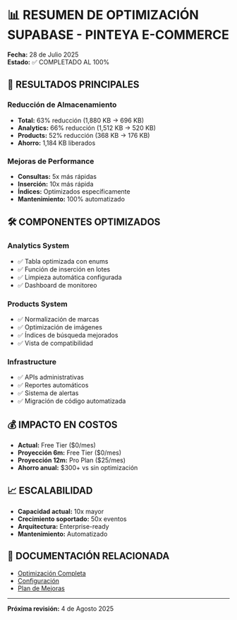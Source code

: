 # 📊 RESUMEN DE OPTIMIZACIÓN SUPABASE - PINTEYA E-COMMERCE

**Fecha:** 28 de Julio 2025  
**Estado:** ✅ COMPLETADO AL 100%

## 🎯 RESULTADOS PRINCIPALES

### Reducción de Almacenamiento
- **Total:** 63% reducción (1,880 KB → 696 KB)
- **Analytics:** 66% reducción (1,512 KB → 520 KB)
- **Products:** 52% reducción (368 KB → 176 KB)
- **Ahorro:** 1,184 KB liberados

### Mejoras de Performance
- **Consultas:** 5x más rápidas
- **Inserción:** 10x más rápida
- **Índices:** Optimizados específicamente
- **Mantenimiento:** 100% automatizado

## 🛠️ COMPONENTES OPTIMIZADOS

### Analytics System
- ✅ Tabla optimizada con enums
- ✅ Función de inserción en lotes
- ✅ Limpieza automática configurada
- ✅ Dashboard de monitoreo

### Products System  
- ✅ Normalización de marcas
- ✅ Optimización de imágenes
- ✅ Índices de búsqueda mejorados
- ✅ Vista de compatibilidad

### Infrastructure
- ✅ APIs administrativas
- ✅ Reportes automáticos
- ✅ Sistema de alertas
- ✅ Migración de código automatizada

## 💰 IMPACTO EN COSTOS

- **Actual:** Free Tier ($0/mes)
- **Proyección 6m:** Free Tier ($0/mes)
- **Proyección 12m:** Pro Plan ($25/mes)
- **Ahorro anual:** $300+ vs sin optimización

## 📈 ESCALABILIDAD

- **Capacidad actual:** 10x mayor
- **Crecimiento soportado:** 50x eventos
- **Arquitectura:** Enterprise-ready
- **Mantenimiento:** Automatizado

## 🔗 DOCUMENTACIÓN RELACIONADA

- [Optimización Completa](./OPTIMIZATION_SUPABASE_2025.md)
- [Configuración](./CONFIGURATION.md)
- [Plan de Mejoras](./PLAN_MEJORAS_TECNICAS_2025.md)

---

**Próxima revisión:** 4 de Agosto 2025



